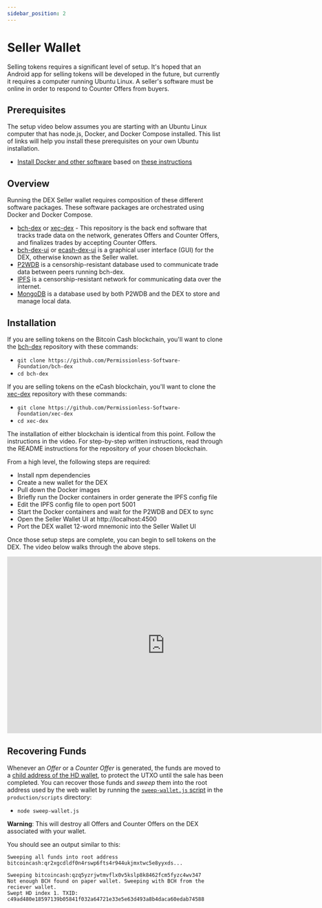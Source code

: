 ```yaml
---
sidebar_position: 2
---
```


# Seller Wallet

Selling tokens requires a significant level of setup. It's hoped that an Android app for selling tokens will be developed in the future, but currently it requires a computer running Ubuntu Linux. A seller's software must be online in order to respond to Counter Offers from buyers.

## Prerequisites

The setup video below assumes you are starting with an Ubuntu Linux computer that has node.js, Docker, and Docker Compose installed. This list of links will help you install these prerequisites on your own Ubuntu installation.

- [Install Docker and other software](https://youtu.be/w5mpwX4vUIg) based on [these instructions](https://gist.github.com/christroutner/a39f656850dc022b60f25c9663dd1cdd)

## Overview
Running the DEX Seller wallet requires composition of these different software packages. These software packages are orchestrated using Docker and Docker Compose.

- [bch-dex](https://github.com/Permissionless-Software-Foundation/bch-dex) or [xec-dex](https://github.com/Permissionless-Software-Foundation/xec-dex) - This repository is the back end software that tracks trade data on the network, generates Offers and Counter Offers, and finalizes trades by accepting Counter Offers.
- [bch-dex-ui](https://github.com/Permissionless-Software-Foundation/bch-dex-ui) or [ecash-dex-ui](https://github.com/Permissionless-Software-Foundation/ecash-dex-ui) is a graphical user interface (GUI) for the DEX, otherwise known as the Seller wallet.
- [P2WDB](https://p2wdb.com) is a censorship-resistant database used to communicate trade data between peers running bch-dex.
- [IPFS](https://ipfsio) is a censorship-resistant network for communicating data over the internet.
- [MongoDB](https://www.mongodb.com/) is a database used by both P2WDB and the DEX to store and manage local data.

## Installation
If you are selling tokens on the Bitcoin Cash blockchain, you'll want to clone the [bch-dex](https://github.com/Permissionless-Software-Foundation/bch-dex) repository with these commands:

- `git clone https://github.com/Permissionless-Software-Foundation/bch-dex`
- `cd bch-dex`

If you are selling tokens on the eCash blockchain, you'll want to clone the [xec-dex](https://github.com/Permissionless-Software-Foundation/xec-dex) repository with these commands:

- `git clone https://github.com/Permissionless-Software-Foundation/xec-dex`
- `cd xec-dex`

The installation of either blockchain is identical from this point. Follow the instructions in the video. For step-by-step written instructions, read through the README instructions for the repository of your chosen blockchain.

From a high level, the following steps are required:

- Install npm dependencies
- Create a new wallet for the DEX
- Pull down the Docker images
- Briefly run the Docker containers in order generate the IPFS config file
- Edit the IPFS config file to open port 5001
- Start the Docker containers and wait for the P2WDB and DEX to sync
- Open the Seller Wallet UI at http://localhost:4500
- Port the DEX wallet 12-word mnemonic into the Seller Wallet UI

Once those setup steps are complete, you can begin to sell tokens on the DEX. The video below walks through the above steps.

<iframe width="731" height="411" src="https://www.youtube.com/embed/084N0el6hkg" title="YouTube video player" frameborder="0" allow="accelerometer; autoplay; clipboard-write; encrypted-media; gyroscope; picture-in-picture" allowfullscreen></iframe>

## Recovering Funds

Whenever an *Offer* or a *Counter Offer* is generated, the funds are moved to a [child address of the HD wallet](https://github.com/bitcoinbook/bitcoinbook/blob/develop/ch05.asciidoc#hd-wallets-bip-32bip-44), to protect the UTXO until the sale has been completed. You can recover those funds and *sweep* them into the root address used by the web wallet by running the [`sweep-wallet.js` script](https://github.com/Permissionless-Software-Foundation/bch-dex/blob/master/production/scripts/sweep-wallet.js) in the `production/scripts` directory:

- `node sweep-wallet.js`

**Warning**: This will destroy all Offers and Counter Offers on the DEX associated with your wallet.

You should see an output similar to this:

```
Sweeping all funds into root address bitcoincash:qr2xgcdldf0n4rswp6fts4r944ukjmxtwc5e8yyxds...

Sweeping bitcoincash:qzq5yzrjwtmvflx0v5kslp8k8462fcm5fyzc4wv347
Not enough BCH found on paper wallet. Sweeping with BCH from the reciever wallet.
Swept HD index 1. TXID: c49ad480e18597139b05841f032a64721e33e5e63d493a8b4daca60edab74588

```
